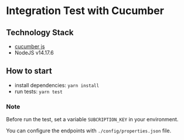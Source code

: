 # Integration Test with Cucumber

## Technology Stack

- [cucumber js](https://github.com/cucumber/cucumber-js)
- NodeJS v14.17.6

## How to start

- install dependencies: `yarn install`
- run tests: `yarn test`

### Note
Before run the test, set a variable `SUBCRIPTION_KEY` in your environment. 

You can configure the endpoints with `./config/properties.json` file.

